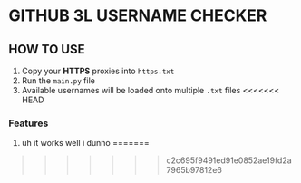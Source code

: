 # GITHUB 3L USERNAME CHECKER

## HOW TO USE
 1. Copy your **HTTPS** proxies into `https.txt`
 2. Run the `main.py` file
 3. Available usernames will be loaded onto multiple `.txt` files
<<<<<<< HEAD

### Features
 1. uh it works well i dunno
=======
>>>>>>> c2c695f9491ed91e0852ae19fd2a7965b97812e6
